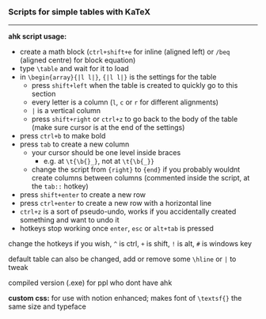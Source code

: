 ### Scripts for simple tables with KaTeX
---
**ahk script usage:**
- create a math block (`ctrl+shift+e` for inline (aligned left) or `/beq` (aligned centre) for block equation)
- type `\table` and wait for it to load
- in `\begin{array}{|l l|}`, `{|l l|}` is the settings for the table
    - press `shift+left` when the table is created to quickly go to this section
    - every letter is a column (`l`, `c` or `r` for different alignments)
    - `|` is a vertical column
    - press `shift+right` or `ctrl+z` to go back to the body of the table (make sure cursor is at the end of the settings)
- press `ctrl+b` to make bold
- press `tab` to create a new column
    - your cursor should be one level inside braces
        - e.g. at `\t{\b{}_}`, not at `\t{\b{_}}`
    - change the script from `{right}` to `{end}` if you probably wouldnt create columns between columns (commented inside the script, at the `tab::` hotkey)
- press `shift+enter` to create a new row
- press `ctrl+enter` to create a new row with a horizontal line
- `ctrl+z` is a sort of pseudo-undo, works if you accidentally created something and want to undo it
- hotkeys stop working once `enter`, `esc` or `alt+tab` is pressed

change the hotkeys if you wish, `^` is ctrl, `+` is shift, `!` is alt, `#` is windows key

default table can also be changed, add or remove some `\hline` or `|` to tweak

compiled version (.exe) for ppl who dont have ahk

**custom css:**
for use with notion enhanced; makes font of `\textsf{}` the same size and typeface
